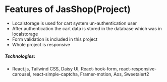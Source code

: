 # Features of JasShop(Project)
- Localstorage is used for cart system un-authentication user
- After authentication the cart data is stored in the database which was in localstorage
- Form validation is included in this project
- Whole project is responsive
##### Technologies:
- React.js, Tailwind CSS, Daisy UI, React-hook-form, react-responsive-carousel, react-simple-captcha, Framer-motion, Aos, Sweetalert2